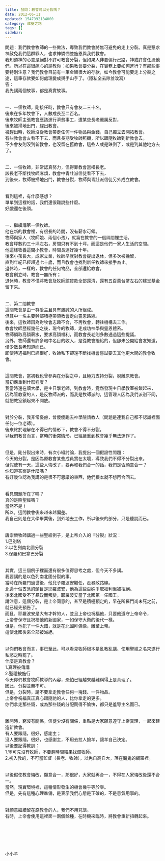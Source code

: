 ```yaml
---
title: 發問：教會可以分裂嗎？
date: 2012-06-11
updated: 1547992184000
category: 成聖之路
tags: []
sidebar: 
---
```


<p>問題：我們教會牧師的一些做法，導致我們教會將無可避免的走上分裂。真是懇求神赦免我們這群罪人，也求神憐憫並施恩與我們教會。 <br/>我知道神的心意是絕對不許可教會分裂，但如果人非要偏行己路，神或許會任憑他們。所以在這很痛心的請教你：如果教會要分裂，在實務上要如何進行？有那些事要特別注意？我們教會目前有一筆金額很大的存款，如今教會可能要走上分裂之途，這筆存款要如何處理變成燙手山芋了。（隱私全去除並改寫）<br/><!--more-->答：<br/>我先講兩個故事，都是真實故事。<br/><br/> <br/>一、一個牧師，剛接任時，教會只有會友二三十名，<br/>後來在多年牧會下，人數成長至二百名。<br/>後來牧師主張教會應該進行濟貧事工，遭某些長老嚴厲反對，<br/>後來被掃地出門，趕出教會。<br/>被趕出時，牧師沒從教會帶走任何一件物品與金錢，自己獨立去開拓教會。<br/>有些教會會友看不下去，而且長期受牧師照顧，所以跟隨牧師到新教會去。<br/>不少會友則沒到新教會，也沒留在舊教會，這些人或是跌倒了，或是到其他地方去了。<br/><br/> <br/>二、一個牧師，非常認真努力，但得罪教會當權長老。<br/>該長老不斷找牧師麻煩，教會中青壯派信徒看不下去，<br/>到後來，牧師被掃地出門，教會分裂，牧師與青壯派信徒另外成立教會。<br/><br/> <br/>看到這裡，有什麼感想？<br/>單單到這裡的話，我們還很難說些什麼。<br/>好戲還在後頭。<br/> <br/><br/>一、繼續講第一個牧師。<br/>他在新的教會裡，有很長的時間，沒有薪水可領。<br/>牧師與家人（牧師娘、兩個小孩），就窩在教會的一個隔間裡生活。<br/>教會坪數約三十坪左右，房間只有不到十坪，而這是他們一家人生活的空間。<br/>他這樣牧養這間小教會，時間長達好幾十年。<br/>後來小孩長大，成家立業，牧師早就對教會提出退休，但多次被挽留，<br/>直到年紀已經超過七十歲，而且教會也找到新任牧師來接手為止。<br/>退休時，一樣的，教會的任何物品，全部還給教會。<br/>教會創立時，教會一無所有；<br/>退休時，教會不僅將教會及牧師館貸款全部還清，還有五百萬台幣左右的建堂基金留下來。<br/> <br/> <br/>二、第二間教會<br/>這間教會是由一群愛主且具有熱誠的人所組成。<br/>但其中一名主要幹部積極帶領教會走向靈恩路線。<br/>後來，這牧師因為對牧會志趣不合，不再牧會，轉往機構去工作。<br/>教會牧師歷經幾任之後，現今的牧師，走成功神學與靈恩體系。<br/>牧師領取高額薪水，要求高額福利，而教會長老則多數通過這些提議。<br/>另外，牧師還有許多暗中名目的收入，是從教會撥給的，但卻未公開給會友知道，僅少數長老知道而已。<br/> 即使待遇福利已經很好，牧師私下卻還不斷找機會嘗試要去其他更大間的教會牧會。<br/><br/><br/>這間教會，當初我也曾參與在分裂之中，且極力支持分裂，脫離原教會。<br/>當初嚴重到什麼程度？<br/>我當時還在讀大學，是主日學老師，到教會時，竟然發現主日學教室被鎖起來，<br/>因為管教室的人，是反牧師派的，而我是牧師派的，這管理人因為我們派別不同，就把教室鎖起來不開放。<br/><br/> <br/>對於分裂，我非常憂慮，曾傻傻跑去神學院請教人（問題是連我自己都不認識裡面任何一位老師）。<br/>後來終於理解在不得已的情形下，教會不得不分裂。<br/>以我們教會而言，當時的衝突情形，已經嚴重到教會幾乎無法運作了。<br/><br/> <br/>但是，剛分裂出來時，有次小組討論，我提出一個假設性問題：<br/>今天的分裂，是因為原教會某些成員實在太壞，導致我們不得不分裂出來。<br/>但假使有一天，這些人悔改了，要再和我們合一的話，我們是否願意合一？<br/>你知道答案是什麼嗎？<br/>有好幾位認為我講的是很不可思議的東西，他們根本就不想再合回去。<br/> <br/><br/>看見問題所在了嗎？<br/>真的是照聖經嗎？<br/>當然不是！<br/>所以，這間教會後來越來越偏差。<br/>我自己則是在大學畢業後，到外地去工作，所以後來的部分，只是聽說而已。<br/><br/> <br/>唐崇榮牧師講過一些聖經例子，是上帝介入的『分裂』狀況：<br/>1.巴別塔<br/>2.以色列南北國分裂<br/>3.保羅和巴拿巴分裂<br/><br/> <br/>其實，這三個例子裡面還有很多值得思考之處，但今天不多講。<br/>我要講的是以色列南北國分裂的事。<br/>當時在所羅門過世後，他兒子羅波安繼任，走暴政路線。<br/>北邊十個支派的頭目是耶羅波安，他為這些百姓爭取福利但被拒絕。<br/>後來北國受不了暴政而叛變，耶羅波安當了北國第一任國王。<br/>請注意，這個分裂，是上帝同意的，甚至是積極預定的，早在所羅門尚未死之前，<br/>就已經先預告了。<br/>而且，耶羅波安是大有才幹的人，並且上帝也祝福他，只要他遵守上帝命令，<br/>上帝會保守且祝福他的新國家，一如保守大衛的後代一樣。<br/>但是，他犯了一件大錯，就是在北國拜偶像，離棄上帝。<br/>這使北國後來全部被滅絕。<br/> <br/><br/>以你們教會而言，事已至此，可以看見牧師根本是亂教亂講、使用聖經之名來遂行私慾之時罷了。<br/>什麼是真教會？<br/>1.真理被傳講<br/>2.聖禮被施行<br/>今天你們教會牧師教導的內容，恐怕已經越來越難稱得上是真理了。<br/>因此，分裂並無不可。<br/>但是，分裂時，請不要拿走教會任何一塊錢、一件物品。<br/>上帝會祝福真正真心跟隨祂的人，比你拿走的更多。<br/>你們拿走那些錢，或為那些錢的分配鬧得不愉快，都只是羞辱主名而已。<br/><br/> <br/>離開時，窮沒有關係，信徒少沒有關係，重點是大家願意遵守上帝真理，一起來建造新教會。<br/>有人要跟隨，很好，感謝主；<br/>沒人要跟隨，很好，也感謝主，不用去拉人搶羊，讓羊自己決定。<br/>以後要記得教訓：<br/>1.寧可先沒有牧師，不要趕時間結果找爛牧師。<br/>2.初入教的，不可當監督（長老、牧師），以免自高自大，落在魔鬼的網羅裡。<br/><br/> <br/>以後假使教會悔改，願意合一，那很好，大家就再合一，不得在人家悔改後還不合一。<br/>當然，現實環境裡，這種情形發生的機會幾乎等於零。<br/>但是，先有這種心理準備，是表示我們心態是正確的，不是意氣用事的。<br/><br/> <br/>對願意繼續留在原教會的人，我們不用咒詛。<br/>有時，上帝會使用這裡面一兩個餘種，在時機來臨時，將教會重新扭轉起來。<br/><br/><br/><br/><br/><br/><br/>小小羊<br/><br/><br/><br/><br/><br/><br/>
</p>